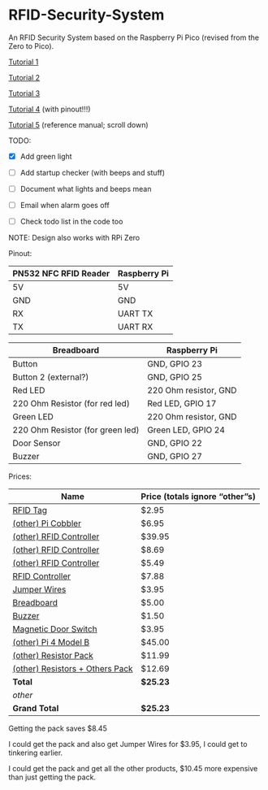 # RFID-Security-System
An RFID Security System based on the Raspberry Pi Pico (revised from the Zero to Pico).

[Tutorial 1](https://littlebirdelectronics.com.au/guides/181/nfc-module-with-raspberry-pi)

[Tutorial 2](https://learn.adafruit.com/adafruit-nfc-rfid-on-raspberry-pi/testing-it-out)

[Tutorial 3](https://core-electronics.com.au/guides/piicodev-rfid-module-guide-for-raspberry-pi/)

[Tutorial 4](http://wiki.sunfounder.cc/index.php?title=PN532_NFC_Module_for_Raspberry_Pi) (with pinout!!!)

[Tutorial 5](https://www.waveshare.com/w/upload/8/83/Nfc-tools_reference_manual.pdf) (reference manual; scroll down)

TODO: 

- [X] Add green light

- [ ] Add startup checker (with beeps and stuff)

- [ ] Document what lights and beeps mean

- [ ] Email when alarm goes off

- [ ] Check todo list in the code too

NOTE: Design also works with RPi Zero

Pinout:

| **PN532 NFC RFID Reader** | **Raspberry Pi** |
| --- | --- |
| 5V                        | 5V               |
| GND                       | GND              |
| RX                        | UART TX          |
| TX                        | UART RX          |

| **Breadboard**                   | **Raspberry Pi**      |
| -------------------------------- | --------------------- |
| Button                           | GND, GPIO 23          |
| Button 2 (external?)             | GND, GPIO 25          |
| Red LED                          | 220 Ohm resistor, GND |
| 220 Ohm Resistor (for red led)   | Red LED, GPIO 17      |
| Green LED                        | 220 Ohm resistor, GND |
| 220 Ohm Resistor (for green led) | Green LED, GPIO 24    |
| Door Sensor                      | GND, GPIO 22          |
| Buzzer                           | GND, GPIO 27          |

Prices:

| Name | Price (totals ignore “other”s) |
| --- | --- |
| [RFID Tag](https://www.adafruit.com/product/4033) | $2.95 |
| [(other) Pi Cobbler](https://www.adafruit.com/product/2029) | $6.95 |
| [(other) RFID Controller](https://www.adafruit.com/product/364) | $39.95 |
| [(other) RFID Controller](https://www.amazon.com/dp/B01I1J17LC) | $8.69 |
| [(other) RFID Controller](https://www.amazon.com/HiLetgo-RFID-Kit-Arduino-Raspberry/dp/B01CSTW0IA/ref=sr_1_1_sspa?keywords=rc522+rfid+reader\&linkCode=ll2\&linkId=5c768527322a93c3f1ae3883817b8d14\&qid=1661434446\&s=electronics\&sr=1-1-spons\&psc=1\&spLa=ZW5jcnlwdGVkUXVhbGlmaWVyPUFUWDZGRjdQR01aVzEmZW5jcnlwdGVkSWQ9QTA5OTEzNDNVQjBDOTlMNVlTSEkmZW5jcnlwdGVkQWRJZD1BMDAxMjEzNzNNTEVBRUszQTlRS0cmd2lkZ2V0TmFtZT1zcF9hdGYmYWN0aW9uPWNsaWNrUmVkaXJlY3QmZG9Ob3RMb2dDbGljaz10cnVl) | $5.49 |
| [RFID Controller](https://www.ebay.com/itm/381374529898) | $7.88 |
| [Jumper Wires](https://www.adafruit.com/product/1956) | $3.95 |
| [Breadboard](https://www.adafruit.com/product/4539) | $5.00 |
| [Buzzer](https://www.adafruit.com/product/160) | $1.50 |
| [Magnetic Door Switch](https://www.adafruit.com/product/375) | $3.95 |
| [(other) Pi 4 Model B](https://www.pishop.us/product/raspberry-pi-4-model-b-2gb/?src=raspberrypi) | $45.00 |
| [(other) Resistor Pack](https://www.amazon.com/Elegoo-Values-Resistor-Assortment-Ohm-1M/dp/B072BL2VX1) | $11.99 |
| [(other) Resistors + Others Pack](https://www.amazon.com/Smraza-Breadboard-Resistors-Mega2560-Raspberry/dp/B01HRR7EBG) | $12.69 |
| **Total** | **$25.23** |
| _other_| |
| **Grand Total** | **$25.23** |

Getting the pack saves $8.45

I could get the pack and also get Jumper Wires for $3.95, I could get to tinkering earlier.

I could get the pack and get all the other products, $10.45 more expensive than just getting the pack.
